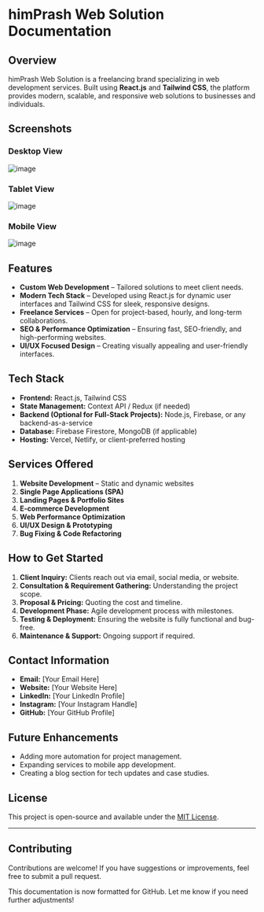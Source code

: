 # himPrash Web Solution Documentation

## Overview
himPrash Web Solution is a freelancing brand specializing in web development services. Built using **React.js** and **Tailwind CSS**, the platform provides modern, scalable, and responsive web solutions to businesses and individuals.

## Screenshots

### Desktop View  
![image](https://github.com/user-attachments/assets/c0f37233-95c5-4220-bb3c-d11857655c55)

### Tablet View 
 ![image](https://github.com/user-attachments/assets/166c40b7-0dcd-4aaf-b0cf-23df87679fb5)
 
### Mobile View  
![image](https://github.com/user-attachments/assets/28a8c1d4-85b9-4d97-b432-1bedf79e89a4)



## Features
- **Custom Web Development** – Tailored solutions to meet client needs.
- **Modern Tech Stack** – Developed using React.js for dynamic user interfaces and Tailwind CSS for sleek, responsive designs.
- **Freelance Services** – Open for project-based, hourly, and long-term collaborations.
- **SEO & Performance Optimization** – Ensuring fast, SEO-friendly, and high-performing websites.
- **UI/UX Focused Design** – Creating visually appealing and user-friendly interfaces.

## Tech Stack
- **Frontend:** React.js, Tailwind CSS
- **State Management:** Context API / Redux (if needed)
- **Backend (Optional for Full-Stack Projects):** Node.js, Firebase, or any backend-as-a-service
- **Database:** Firebase Firestore, MongoDB (if applicable)
- **Hosting:** Vercel, Netlify, or client-preferred hosting

## Services Offered
1. **Website Development** – Static and dynamic websites
2. **Single Page Applications (SPA)**
3. **Landing Pages & Portfolio Sites**
4. **E-commerce Development**
5. **Web Performance Optimization**
6. **UI/UX Design & Prototyping**
7. **Bug Fixing & Code Refactoring**

## How to Get Started
1. **Client Inquiry:** Clients reach out via email, social media, or website.
2. **Consultation & Requirement Gathering:** Understanding the project scope.
3. **Proposal & Pricing:** Quoting the cost and timeline.
4. **Development Phase:** Agile development process with milestones.
5. **Testing & Deployment:** Ensuring the website is fully functional and bug-free.
6. **Maintenance & Support:** Ongoing support if required.

## Contact Information
- **Email:** [Your Email Here]
- **Website:** [Your Website Here]
- **LinkedIn:** [Your LinkedIn Profile]
- **Instagram:** [Your Instagram Handle]
- **GitHub:** [Your GitHub Profile]

## Future Enhancements
- Adding more automation for project management.
- Expanding services to mobile app development.
- Creating a blog section for tech updates and case studies.

## License
This project is open-source and available under the [MIT License](LICENSE).

---

## Contributing
Contributions are welcome! If you have suggestions or improvements, feel free to submit a pull request.

This documentation is now formatted for GitHub. Let me know if you need further adjustments!

